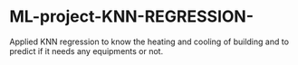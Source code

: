 # ML-project-KNN-REGRESSION-
Applied KNN regression to know the heating and cooling of building and to predict if it needs any equipments or not.
